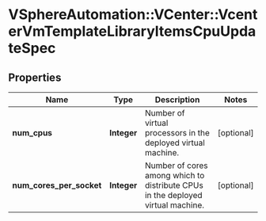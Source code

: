 # VSphereAutomation::VCenter::VcenterVmTemplateLibraryItemsCpuUpdateSpec

## Properties
Name | Type | Description | Notes
------------ | ------------- | ------------- | -------------
**num_cpus** | **Integer** | Number of virtual processors in the deployed virtual machine. | [optional] 
**num_cores_per_socket** | **Integer** | Number of cores among which to distribute CPUs in the deployed virtual machine. | [optional] 


